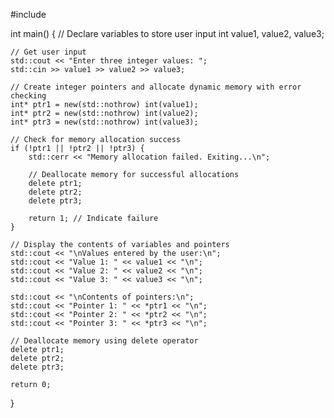 #include <iostream>

int main() {
    // Declare variables to store user input
    int value1, value2, value3;

    // Get user input
    std::cout << "Enter three integer values: ";
    std::cin >> value1 >> value2 >> value3;

    // Create integer pointers and allocate dynamic memory with error checking
    int* ptr1 = new(std::nothrow) int(value1);
    int* ptr2 = new(std::nothrow) int(value2);
    int* ptr3 = new(std::nothrow) int(value3);

    // Check for memory allocation success
    if (!ptr1 || !ptr2 || !ptr3) {
        std::cerr << "Memory allocation failed. Exiting...\n";

        // Deallocate memory for successful allocations
        delete ptr1;
        delete ptr2;
        delete ptr3;

        return 1; // Indicate failure
    }

    // Display the contents of variables and pointers
    std::cout << "\nValues entered by the user:\n";
    std::cout << "Value 1: " << value1 << "\n";
    std::cout << "Value 2: " << value2 << "\n";
    std::cout << "Value 3: " << value3 << "\n";

    std::cout << "\nContents of pointers:\n";
    std::cout << "Pointer 1: " << *ptr1 << "\n";
    std::cout << "Pointer 2: " << *ptr2 << "\n";
    std::cout << "Pointer 3: " << *ptr3 << "\n";

    // Deallocate memory using delete operator
    delete ptr1;
    delete ptr2;
    delete ptr3;

    return 0;
}
